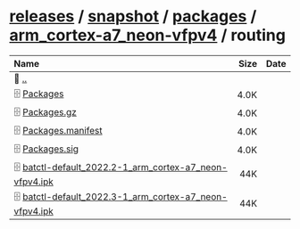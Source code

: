 ---
---

# [releases](/releases/) / [snapshot](/releases/snapshot/) / [packages](/releases/snapshot/packages/) / [arm_cortex-a7_neon-vfpv4](/releases/snapshot/packages/arm_cortex-a7_neon-vfpv4/) / routing


| Name | Size | Date |
|:---|---:|---|
| 📁 [..](../) | | |
| 🗄️ [Packages](./Packages) | 4.0K | |
| 🗄️ [Packages.gz](./Packages.gz) | 4.0K | |
| 🗄️ [Packages.manifest](./Packages.manifest) | 4.0K | |
| 🗄️ [Packages.sig](./Packages.sig) | 4.0K | |
| 🗄️ [batctl-default_2022.2-1_arm_cortex-a7_neon-vfpv4.ipk](./batctl-default_2022.2-1_arm_cortex-a7_neon-vfpv4.ipk) | 44K | |
| 🗄️ [batctl-default_2022.3-1_arm_cortex-a7_neon-vfpv4.ipk](./batctl-default_2022.3-1_arm_cortex-a7_neon-vfpv4.ipk) | 44K | |

